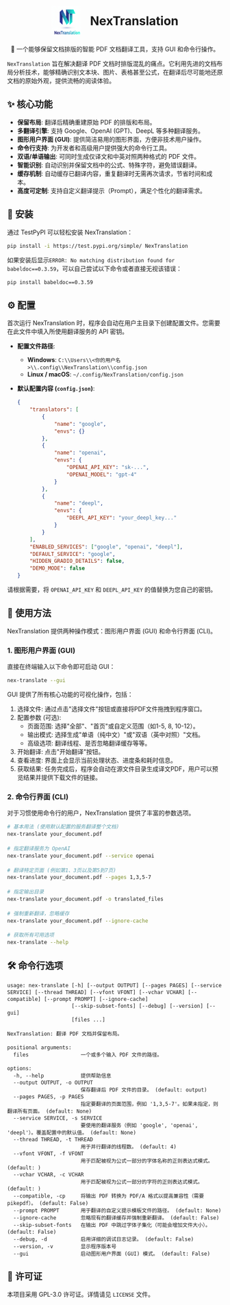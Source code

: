 <div align="center">
  <div style="display: flex; align-items: center; justify-content: center; gap: 20px; margin: 20px 0;">
    <img src="logo.png" alt="SafePilot Logo" width="70" height="70" style="flex-shrink: 0;">
    <div style="text-align: left;">
      <h1 style="margin: 0; padding: 0;">NexTranslation</h1>
    </div>
  </div>
</div>

<p align="center">📖 一个能够保留文档排版的智能 PDF 文档翻译工具，支持 GUI 和命令行操作。</p>

`NexTranslation` 旨在解决翻译 PDF 文档时排版混乱的痛点。它利用先进的文档布局分析技术，能够精确识别文本块、图片、表格甚至公式，在翻译后尽可能地还原文档的原始外观，提供流畅的阅读体验。

## ✨ 核心功能

- **保留布局**: 翻译后精确重建原始 PDF 的排版和布局。
- **多翻译引擎**: 支持 Google、OpenAI (GPT)、DeepL 等多种翻译服务。
- **图形用户界面 (GUI)**: 提供简洁易用的图形界面，方便非技术用户操作。
- **命令行支持**: 为开发者和高级用户提供强大的命令行工具。
- **双语/单语输出**: 可同时生成仅译文和中英对照两种格式的 PDF 文件。
- **智能识别**: 自动识别并保留文档中的公式、特殊字符，避免错误翻译。
- **缓存机制**: 自动缓存已翻译内容，重复翻译时无需再次请求，节省时间和成本。
- **高度可定制**: 支持自定义翻译提示（Prompt），满足个性化的翻译需求。

## 🚀 安装

通过 TestPyPI 可以轻松安装 NexTranslation：

```bash
pip install -i https://test.pypi.org/simple/ NexTranslation
```
如果安装后显示`ERROR: No matching distribution found for babeldoc==0.3.59`，可以自己尝试以下命令或者直接无视该错误：
```bash
pip install babeldoc==0.3.59
```

## ⚙️ 配置

首次运行 NexTranslation 时，程序会自动在用户主目录下创建配置文件。您需要在此文件中填入所使用翻译服务的 API 密钥。

- **配置文件路径**:
  - **Windows**: `C:\\Users\\<你的用户名>\\.config\\NexTranslation\\config.json`
  - **Linux / macOS**: `~/.config/NexTranslation/config.json`

- **默认配置内容 (`config.json`)**:
  ```json
  {
      "translators": [
          {
              "name": "google",
              "envs": {}
          },
          {
              "name": "openai",
              "envs": {
                  "OPENAI_API_KEY": "sk-...",
                  "OPENAI_MODEL": "gpt-4"
              }
          },
          {
              "name": "deepl",
              "envs": {
                  "DEEPL_API_KEY": "your_deepl_key..."
              }
          }
      ],
      "ENABLED_SERVICES": ["google", "openai", "deepl"],
      "DEFAULT_SERVICE": "google",
      "HIDDEN_GRADIO_DETAILS": false,
      "DEMO_MODE": false
  }
  ```

请根据需要，将 `OPENAI_API_KEY` 和 `DEEPL_API_KEY` 的值替换为您自己的密钥。

## 📖 使用方法

NexTranslation 提供两种操作模式：图形用户界面 (GUI) 和命令行界面 (CLI)。

### 1. 图形用户界面 (GUI)

直接在终端输入以下命令即可启动 GUI：

```bash
nex-translate --gui
```

GUI 提供了所有核心功能的可视化操作，包括：
1. 选择文件: 通过点击"选择文件"按钮或直接将PDF文件拖拽到程序窗口。
2. 配置参数 (可选):
    - 页面范围: 选择"全部"、"首页"或自定义范围（如1-5, 8, 10-12）。
    - 输出模式: 选择生成"单语（纯中文）"或"双语（英中对照）"文档。
    - 高级选项: 翻译线程、是否忽略翻译缓存等等。
3. 开始翻译: 点击"开始翻译"按钮。
4. 查看进度: 界面上会显示当前处理状态、进度条和耗时信息。
5. 获取结果: 任务完成后，程序会自动在源文件目录生成译文PDF，用户可以预览结果并提供下载文件的链接。

### 2. 命令行界面 (CLI)

对于习惯使用命令行的用户，NexTranslation 提供了丰富的参数选项。

```bash
# 基本用法 (使用默认配置的服务翻译整个文档)
nex-translate your_document.pdf

# 指定翻译服务为 OpenAI
nex-translate your_document.pdf --service openai

# 翻译特定页面 (例如第1、3页以及第5到7页)
nex-translate your_document.pdf --pages 1,3,5-7

# 指定输出目录
nex-translate your_document.pdf -o translated_files

# 强制重新翻译，忽略缓存
nex-translate your_document.pdf --ignore-cache

# 获取所有可用选项
nex-translate --help
```

## 🛠️ 命令行选项

```
usage: nex-translate [-h] [--output OUTPUT] [--pages PAGES] [--service SERVICE] [--thread THREAD] [--vfont VFONT] [--vchar VCHAR] [--compatible] [--prompt PROMPT] [--ignore-cache]
                     [--skip-subset-fonts] [--debug] [--version] [--gui]
                     [files ...]

NexTranslation: 翻译 PDF 文档并保留布局。

positional arguments:
  files                 一个或多个输入 PDF 文件的路径。

options:
  -h, --help            提供帮助信息
  --output OUTPUT, -o OUTPUT
                        保存翻译后 PDF 文件的目录。 (default: output)
  --pages PAGES, -p PAGES
                        指定要翻译的页面范围，例如 '1,3,5-7'。如果未指定，则翻译所有页面。 (default: None)
  --service SERVICE, -s SERVICE
                        要使用的翻译服务（例如 'google', 'openai', 'deepl'）。覆盖配置中的默认值。 (default: None)
  --thread THREAD, -t THREAD
                        用于并行翻译的线程数。 (default: 4)
  --vfont VFONT, -f VFONT
                        用于匹配被视为公式一部分的字体名称的正则表达式模式。 (default: )
  --vchar VCHAR, -c VCHAR
                        用于匹配被视为公式一部分的字符的正则表达式模式。 (default: )
  --compatible, -cp     将输出 PDF 转换为 PDF/A 格式以提高兼容性（需要 pikepdf）。 (default: False)
  --prompt PROMPT       用于翻译的自定义提示模板文件的路径。 (default: None)
  --ignore-cache        忽略现有的翻译缓存并强制重新翻译。 (default: False)
  --skip-subset-fonts   在输出 PDF 中跳过字体子集化（可能会增加文件大小）。 (default: False)
  --debug, -d           启用详细的调试日志记录。 (default: False)
  --version, -v         显示程序版本号
  --gui                 启动图形用户界面 (GUI) 模式。 (default: False)
```

## 📄 许可证

本项目采用 GPL-3.0 许可证。详情请见 `LICENSE` 文件。

